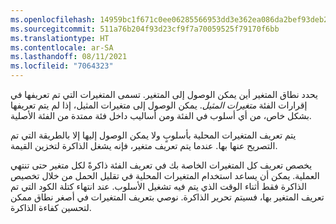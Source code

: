 ```yaml
---
ms.openlocfilehash: 14959bc1f671c0ee06285566953dd3e362ea086da2bef93deb2a80d21a3fdeee
ms.sourcegitcommit: 511a76b204f93d23cf9f7a70059525f79170f6bb
ms.translationtype: HT
ms.contentlocale: ar-SA
ms.lasthandoff: 08/11/2021
ms.locfileid: "7064323"
---
```

يحدد نطاق المتغير أين يمكن الوصول إلى المتغير.
تسمى المتغيرات التي تم تعريفها في إقرارات الفئة *متغيرات المثيل*. يمكن الوصول إلى متغيرات المثيل، إذا لم يتم تعريفها بشكل خاص، من أي أسلوب في الفئة ومن أساليب داخل فئة ممتدة من الفئة الأصلية.
 
يتم تعريف المتغيرات المحلية بأسلوبٍ ولا يمكن الوصول إليها إلا بالطريقة التي تم التصريح عنها بها. عندما يتم تعريف متغير، فإنه يشغل الذاكرة لتخزين القيمة.

يخصص تعريف كل المتغيرات الخاصة بك في تعريف الفئة ذاكرةً لكل متغير حتى تنتهي العملية. يمكن أن يساعد استخدام المتغيرات المحلية في تقليل الحمل من خلال تخصيص الذاكرة فقط أثناء الوقت الذي يتم فيه تشغيل الأسلوب. عند انتهاء كتلة الكود التي تم تعريف المتغير بها، فسيتم تحرير الذاكرة. نوصي بتعريف المتغيرات في أصغر نطاق ممكن لتحسين كفاءة الذاكرة.
